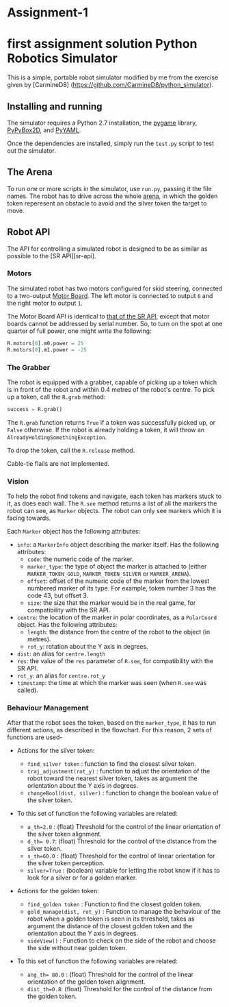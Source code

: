 # Assignment-1
first assignment solution
Python Robotics Simulator 
===========================

This is a simple, portable robot simulator modified by me from the exercise given by [CarmineD8] (https://github.com/CarmineD8/python_simulator).

Installing and running
----------------------

The simulator requires a Python 2.7 installation, the [pygame](http://pygame.org/) library, [PyPyBox2D](https://pypi.python.org/pypi/pypybox2d/2.1-r331), and [PyYAML](https://pypi.python.org/pypi/PyYAML/).

Once the dependencies are installed, simply run the `test.py` script to test out the simulator.

The Arena
-----------------------------

To run one or more scripts in the simulator, use `run.py`, passing it the file names.
The robot has to drive across the whole [arena](Arena.jpg), in which the golden token reperesent an obstacle to avoid and the silver token the target to move. 

Robot API
---------

The API for controlling a simulated robot is designed to be as similar as possible to the [SR API][sr-api].

### Motors ###

The simulated robot has two motors configured for skid steering, connected to a two-output [Motor Board](https://studentrobotics.org/docs/kit/motor_board). The left motor is connected to output `0` and the right motor to output `1`.

The Motor Board API is identical to [that of the SR API](https://studentrobotics.org/docs/programming/sr/motors/), except that motor boards cannot be addressed by serial number. So, to turn on the spot at one quarter of full power, one might write the following:

```python
R.motors[0].m0.power = 25
R.motors[0].m1.power = -25
```

### The Grabber ###

The robot is equipped with a grabber, capable of picking up a token which is in front of the robot and within 0.4 metres of the robot's centre. To pick up a token, call the `R.grab` method:

```python
success = R.grab()
```

The `R.grab` function returns `True` if a token was successfully picked up, or `False` otherwise. If the robot is already holding a token, it will throw an `AlreadyHoldingSomethingException`.

To drop the token, call the `R.release` method.

Cable-tie flails are not implemented.

### Vision ###

To help the robot find tokens and navigate, each token has markers stuck to it, as does each wall. The `R.see` method returns a list of all the markers the robot can see, as `Marker` objects. The robot can only see markers which it is facing towards.

Each `Marker` object has the following attributes:

* `info`: a `MarkerInfo` object describing the marker itself. Has the following attributes:
  * `code`: the numeric code of the marker.
  * `marker_type`: the type of object the marker is attached to (either `MARKER_TOKEN_GOLD`, `MARKER_TOKEN_SILVER` or `MARKER_ARENA`).
  * `offset`: offset of the numeric code of the marker from the lowest numbered marker of its type. For example, token number 3 has the code 43, but offset 3.
  * `size`: the size that the marker would be in the real game, for compatibility with the SR API.
* `centre`: the location of the marker in polar coordinates, as a `PolarCoord` object. Has the following attributes:
  * `length`: the distance from the centre of the robot to the object (in metres).
  * `rot_y`: rotation about the Y axis in degrees.
* `dist`: an alias for `centre.length`
* `res`: the value of the `res` parameter of `R.see`, for compatibility with the SR API.
* `rot_y`: an alias for `centre.rot_y`
* `timestamp`: the time at which the marker was seen (when `R.see` was called).

### Behaviour Management ###
After that the robot sees the token, based on the `marker_type`, it has to run different actions, as described in the flowchart. For this reason, 2 sets of functions are used-
* Actions for the silver token:
  * `find_silver token` : function to find the closest silver token.
  * `traj_adjustment(rot_y)` : function to adjust the orientation of the robot toward the nearest silver token, takes as argument the orientation about the Y axis in degrees.
  * `changeBool(dist, silver)` : function to change the boolean value of the silver token.
* To this set of function the following variables are related:
  * `a_th=2.0` : (float) Threshold for the control of the linear orientation of the silver token alignment.
  * `d_th= 0.7`: (float) Threshold for the control of the distance from the silver token.
  * `s_th=60.0` : (float) Threshold for the control of linear orientation for the silver token perception.
  * `silver=True` : (boolean) variable for letting the robot know if it has to look for a silver or for a golden marker.

* Actions for the golden token:
  * `find_golden token` : Function to find the closest golden token.
  * `gold_manage(dist, rot_y)` : Function to manage the behaviour of the robot when a golden token  is seen in its threshold, takes as argument the distance of the closest golden token and the orientation about the Y axis in degrees.
  * `sideView()` : Function to check on the side  of the robot and choose the side without near golden token.
* To this set of function the following variables are related:
  * `ang_th= 80.0` : (float) Threshold for the control of the linear orientation of the golden token alignment.
  * `dist_th=0.8`: (float) Threshold for the control of the distance from the golden token.


